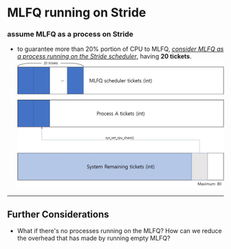 # MLFQ running on Stride

### assume MLFQ as a process on Stride

- to guarantee more than 20% portion of CPU to MLFQ, *<u>consider MLFQ as a process running on the Stride scheduler</u>*, having **20 tickets**.![](./res/combined_alocateTickets.jpg)

***

## Further Considerations

- What if there's no processes running on the MLFQ? How can we reduce the overhead that has made by running empty MLFQ?